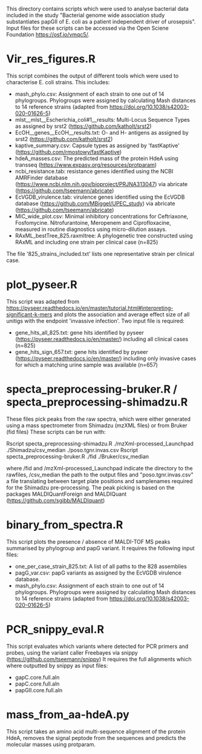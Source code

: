 This directory contains scripts which were used to analyse bacterial data included in the study "Bacterial genome wide association study substantiates papGII of E. coli as a patient independent driver of urosepsis". Input files for these scripts can be accessed via the Open Sciene Foundation https://osf.io/vmqc5/.

# Vir_res_figures.R
This script combines the output of different tools which were used to characterise E. coli strains. This includes: 
- mash_phylo.csv: Assignment of each strain to one out of 14 phylogroups. Phylogroups were assigned by calculating Mash distances to 14 reference strains (adapted from https://doi.org/10.1038/s42003-020-01626-5)
- mlst__mlst__Escherichia_coli#1__results: Multi-Locus Sequence Types as assigned by srst2 (https://github.com/katholt/srst2)
- EcOH__genes__EcOH__results.txt: O- and H- antigens as assigned by srst2 (https://github.com/katholt/srst2)
- kaptive_summary.csv: Capsule types as assigned by 'fastKaptive' (https://github.com/rmostowy/fastKaptive) 
- hdeA_masses.csv: The predicted mass of the protein HdeA using transseq (https://www.expasy.org/resources/protparam)
- ncbi_resistance.tab: resistance genes identified  using the NCBI AMRFinder database (https://www.ncbi.nlm.nih.gov/bioproject/PRJNA313047) via abricate (https://github.com/tseemann/abricate) 
- EcVGDB_virulence.tab: virulence genes identified using the EcVGDB database (https://github.com/MBiggel/UPEC_study) via abricate (https://github.com/tseemann/abricate) 
- MIC_wide_plot.csv: Minimal inhibitory concentrations for Ceftriaxone, Fosfomycine. Nitrofurantoine, Meropenem and Ciprofloxacine, measured in routine diagnostics using micro-dilution assays. 
- RAxML_bestTree_825.raxmltree: A phylogenetic tree constructed using RAxML and including one strain per clinical case (n=825)

The file '825_strains_included.txt' lists one representative strain per clinical case. 

# plot_pyseer.R
This script was adapted from https://pyseer.readthedocs.io/en/master/tutorial.html#interpreting-significant-k-mers and plots the association and average effect size of all unitigs with the endpoint 'invassive infection'. 
Two input file is required: 
- gene_hits_all_825.txt: gene hits identified by pyseer (https://pyseer.readthedocs.io/en/master/) including all clinical cases (n=825)
- gene_hits_sign_657.txt: gene hits identified by pyseer (https://pyseer.readthedocs.io/en/master/) including only invasive cases for which a matching urine sample was available (n=657)

# specta_preprocessing-bruker.R / specta_preprocessing-shimadzu.R
These files pick peaks from the raw spectra, which were either generated using a mass spectrometer from Shimadzu (mzXML files) or from Bruker (fid files)
These scripts can be run with:

Rscript specta_preprocessing-shimadzu.R ./mzXml-processed_Launchpad ./Shimadzu/csv_median ./poso.tgnr.invas.csv
Rscript specta_preprocessing-bruker.R ./fid ./Bruker/csv_median

where /fid and /mzXml-processed_Launchpad indicate the directory to the rawfiles, /csv_median the path to the output files and "poso.tgnr.invas.csv" a file translating between target plate positions and samplenames required for the Shimadzu pre-processing. 
The peak picking is based on the packages MALDIQuantForeign and MALDIQuant (https://github.com/sgibb/MALDIquant)

# binary_from_spectra.R
This script plots the presence / absence of MALDI-TOF MS peaks summarised by phylogroup and papG variant. 
It requires the following input files: 
- one_per_case_strain_825.txt: A list of all paths to the 828 assemblies
- pagG_var.csv: papG variants as assigned by the EcVGDB virulence database. 
- mash_phylo.csv: Assignment of each strain to one out of 14 phylogroups. Phylogroups were assigned by calculating Mash distances to 14 reference strains (adapted from https://doi.org/10.1038/s42003-020-01626-5)

# PCR_snippy_eval.R
This script evaluates which variants where detected for PCR primers and probes, using the variant caller Freebayes via snippy (https://github.com/tseemann/snippy)
It requires the full alignments which where outputted by snippy as input files:
- gapC.core.full.aln
- papC.core.full.aln
- papGII.core.full.aln

# mass_from_aa-hdeA.py
This script takes an amino acid multi-sequence alignment of the protein HdeA, removes the signal peptode from the sequences and predicts the molecular masses using protparam.

